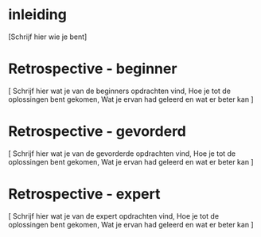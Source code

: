 # inleiding
[Schrijf hier wie je bent]

# Retrospective - beginner
[
    Schrijf hier wat je van de beginners opdrachten vind,
    Hoe je tot de oplossingen bent gekomen,
    Wat je ervan had geleerd en
    wat er beter kan
]

# Retrospective - gevorderd
[
    Schrijf hier wat je van de gevorderde opdrachten vind,
    Hoe je tot de oplossingen bent gekomen,
    Wat je ervan had geleerd en
    wat er beter kan
]

# Retrospective - expert
[
    Schrijf hier wat je van de expert opdrachten vind,
    Hoe je tot de oplossingen bent gekomen,
    Wat je ervan had geleerd en
    wat er beter kan
]